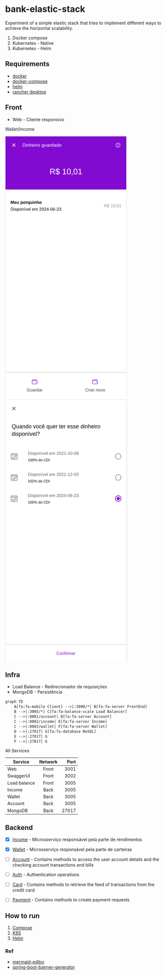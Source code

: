 # bank-elastic-stack

Experiment of a simple elastic stack that tries to implement different ways to achieve the horizontal scalability.

1. Docker compose
2. Kubernetes - Native
3. Kubernetes - Helm

## Requirements

* [docker](https://docs.docker.com/get-docker)
* [docker-compose](https://docs.docker.com/compose/install)
* [helm](https://rancherdesktop.io/)
* [rancher desktop](https://rancherdesktop.io/)

## Front
* Web - Cliente responsivo 

Wallet/Income

![](doc/wallet.png)
![](doc/income-cdi.png)


## Infra
* Load Balance - Redirecionador de requisições 
* MongoDB      - Persistência

```mermaid
graph TD
    A[fa:fa-mobile Client] -->|:3000/*| B[fa:fa-server FrontEnd]
    B -->|:3005/*| C[fa:fa-balance-scale Load Balancer]
    C -->|:8081/account| D[fa:fa-server Account]
    C -->|:8082/income| E[fa:fa-server Income]
    C -->|:8083/wallet| F[fa:fa-server Wallet]
    D -->|:27017| G[fa:fa-database NoSQL]
    E -->|:27017| G
    F -->|:27017| G
```

All Services 

| Service      | Network |  Port |
|--------------|:-------:|------:|
| Web          |  Front  |  3001 |
| SwaggerUI    |  Front  |  3002 |
| Load balance |  Front  |  3005 |
| Income       |  Back   |  3005 |
| Wallet       |  Back   |  3005 |
| Account      |  Back   |  3005 |
| MongoDB      |  Back   | 27017 |

## Backend
- [x] [Income](app/backend/income)  - Microsserviço responsável pela parte de rendimentos
- [x] [Wallet](app/backend/wallet)   - Microsserviço responsável pela parte de carteiras
- [ ] [Account](app/backend/account)  - Contains methods to access the user account details and the checking account transactions and bills
- [ ] [Auth](app/backend/auth)     - Authentication operations
- [ ] [Card](app/backend/card)     - Contains methods to retrieve the feed of transactions from the credit card
- [ ] [Payment](app/backend/payment)  - Contains methods to create payment requests


## How to run

1. [Compose](COMPOSE.md)
2. [K8S](K8S.md)
3. [Helm](HELM.md)

### Ref

* [mermaid-editor](https://mermaidjs.github.io/mermaid-live-editor)
* [spring-boot-banner-generator](https://springhow.com/spring-boot-banner-generator/)